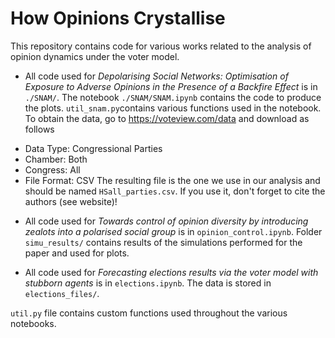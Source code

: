 # How Opinions Crystallise

This repository contains code for various works related to the analysis of opinion dynamics under the voter model.

- All code used for <i>Depolarising Social Networks: Optimisation of Exposure to Adverse Opinions in the Presence of a Backfire Effect</i> is in `./SNAM/`. The notebook `./SNAM/SNAM.ipynb` contains the code to produce the plots. `util_snam.py`contains various functions used in the notebook. To obtain the data, go to https://voteview.com/data and download as follows
* Data Type: Congressional Parties
* Chamber: Both
* Congress: All
* File Format: CSV
The resulting file is the one we use in our analysis and should be named `HSall_parties.csv`. If you use it, don't forget to cite the authors (see website)!

- All code used for <i>Towards control of opinion diversity by introducing zealots into a polarised social group</i> is in `opinion_control.ipynb`. Folder `simu_results/` contains results of the simulations performed for the paper and used for plots.

- All code used for <i>Forecasting elections results via the voter model with stubborn agents</i> is in `elections.ipynb`. The data is stored in `elections_files/`.

`util.py` file contains custom functions used throughout the various notebooks.
